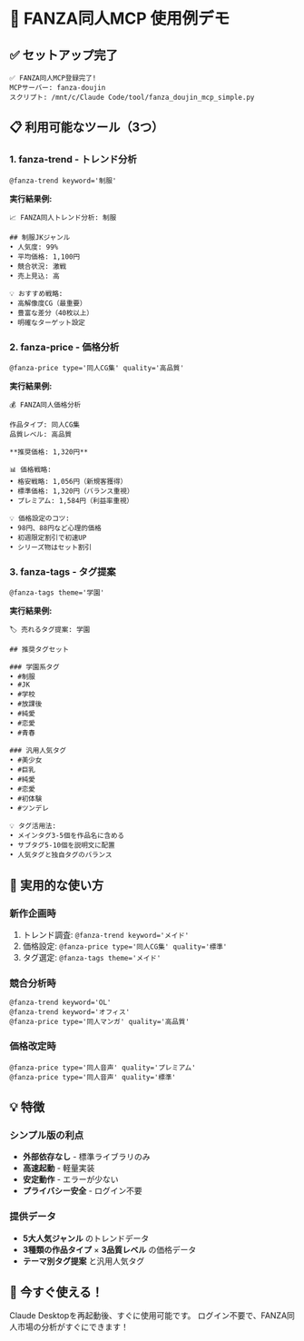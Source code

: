 # 🎨 FANZA同人MCP 使用例デモ

## ✅ セットアップ完了
```
✅ FANZA同人MCP登録完了!
MCPサーバー: fanza-doujin
スクリプト: /mnt/c/Claude Code/tool/fanza_doujin_mcp_simple.py
```

## 📋 利用可能なツール（3つ）

### 1. **fanza-trend** - トレンド分析
```
@fanza-trend keyword='制服'
```

**実行結果例:**
```
📈 FANZA同人トレンド分析: 制服

## 制服JKジャンル
• 人気度: 99%
• 平均価格: 1,100円
• 競合状況: 激戦
• 売上見込: 高

💡 おすすめ戦略:
• 高解像度CG（最重要）
• 豊富な差分（40枚以上）
• 明確なターゲット設定
```

### 2. **fanza-price** - 価格分析
```
@fanza-price type='同人CG集' quality='高品質'
```

**実行結果例:**
```
💰 FANZA同人価格分析

作品タイプ: 同人CG集
品質レベル: 高品質

**推奨価格: 1,320円**

📊 価格戦略:
• 格安戦略: 1,056円（新規客獲得）
• 標準価格: 1,320円（バランス重視）
• プレミアム: 1,584円（利益率重視）

💡 価格設定のコツ:
• 98円、88円など心理的価格
• 初週限定割引で初速UP
• シリーズ物はセット割引
```

### 3. **fanza-tags** - タグ提案
```
@fanza-tags theme='学園'
```

**実行結果例:**
```
🏷️ 売れるタグ提案: 学園

## 推奨タグセット

### 学園系タグ
• #制服
• #JK
• #学校
• #放課後
• #純愛
• #恋愛
• #青春

### 汎用人気タグ
• #美少女
• #巨乳
• #純愛
• #恋愛
• #初体験
• #ツンデレ

💡 タグ活用法:
• メインタグ3-5個を作品名に含める
• サブタグ5-10個を説明文に配置
• 人気タグと独自タグのバランス
```

## 🎯 実用的な使い方

### 新作企画時
1. トレンド調査: `@fanza-trend keyword='メイド'`
2. 価格設定: `@fanza-price type='同人CG集' quality='標準'`
3. タグ選定: `@fanza-tags theme='メイド'`

### 競合分析時
```
@fanza-trend keyword='OL'
@fanza-trend keyword='オフィス'
@fanza-price type='同人マンガ' quality='高品質'
```

### 価格改定時
```
@fanza-price type='同人音声' quality='プレミアム'
@fanza-price type='同人音声' quality='標準'
```

## 💡 特徴

### シンプル版の利点
- **外部依存なし** - 標準ライブラリのみ
- **高速起動** - 軽量実装
- **安定動作** - エラーが少ない
- **プライバシー安全** - ログイン不要

### 提供データ
- **5大人気ジャンル** のトレンドデータ
- **3種類の作品タイプ** × **3品質レベル** の価格データ
- **テーマ別タグ提案** と汎用人気タグ

## 🚀 今すぐ使える！

Claude Desktopを再起動後、すぐに使用可能です。
ログイン不要で、FANZA同人市場の分析がすぐにできます！